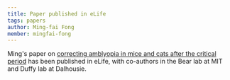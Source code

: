 ```yaml
---
title: Paper published in eLife
tags: papers
author: Ming-fai Fong
member: mingfai-fong
---
```


Ming's paper on [correcting amblyopia in mice and cats after the critical period](https://elifesciences.org/articles/70023) has been published in eLife, with co-authors in the Bear lab at MIT and Duffy lab at Dalhousie.

